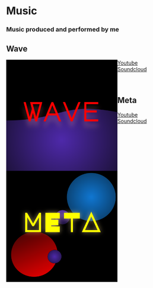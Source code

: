 # Music
### Music produced and performed by me

## Wave

<div>
<img src="./albumart/wavew.svg" height="300em" width="300em" align="left" />
<a href="">Youtube</a> <br>
<a href="">Soundcloud</a>
</div>

<br>
<br>

## Meta

<div>
<img src="./albumart/meta.svg" height="300em" width="300em" align="left" />
<a href="">Youtube</a> <br>
<a href="">Soundcloud</a>
</div>

